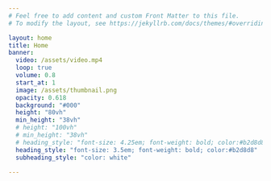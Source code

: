 ```yaml
---
# Feel free to add content and custom Front Matter to this file.
# To modify the layout, see https://jekyllrb.com/docs/themes/#overriding-theme-defaults

layout: home
title: Home
banner:
  video: /assets/video.mp4
  loop: true
  volume: 0.8
  start_at: 1
  image: /assets/thumbnail.png
  opacity: 0.618
  background: "#000"
  height: "80vh"
  min_height: "38vh"
  # height: "100vh"
  # min_height: "38vh"
  # heading_style: "font-size: 4.25em; font-weight: bold; color:#b2d8d8"
  heading_style: "font-size: 3.5em; font-weight: bold; color:#b2d8d8"
  subheading_style: "color: white"

---
```


